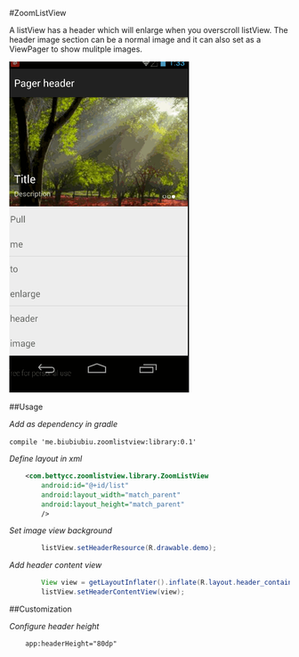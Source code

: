 #ZoomListView

A listView has a header which will enlarge when you overscroll listView.
The header image section can be a normal image and it can also set as a ViewPager to show mulitple images.

![](./slide2.gif)

##Usage

*Add as dependency in gradle*

`compile 'me.biubiubiu.zoomlistview:library:0.1'`

*Define layout in xml*

```xml
    <com.bettycc.zoomlistview.library.ZoomListView
        android:id="@+id/list"
        android:layout_width="match_parent"
        android:layout_height="match_parent"
        />
```

*Set image view background*

```java
        listView.setHeaderResource(R.drawable.demo);
```

*Add header content view*
```java
        View view = getLayoutInflater().inflate(R.layout.header_container, listView.getHeaderView(), false);
        listView.setHeaderContentView(view);
```


##Customization

*Configure header height*

        app:headerHeight="80dp"
